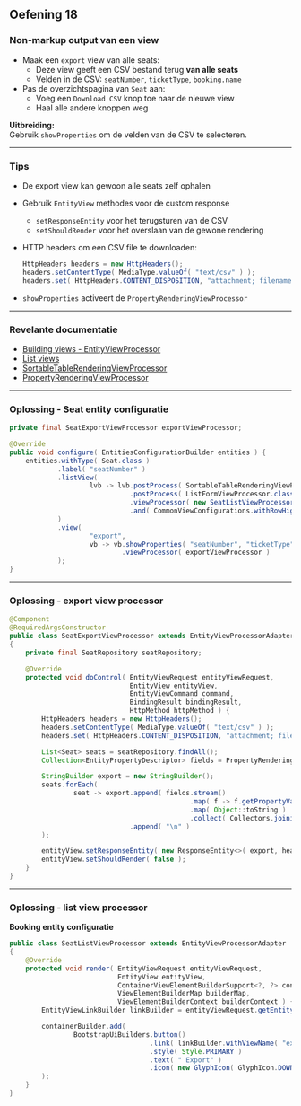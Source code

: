 ## Oefening 18
### Non-markup output van een view

* Maak een `export` view van alle seats:
  * Deze view geeft een CSV bestand terug **van alle seats**
  * Velden in de CSV: `seatNumber`, `ticketType`, `booking.name`
* Pas de overzichtspagina van `Seat` aan:
  * Voeg een `Download CSV` knop toe naar de nieuwe view
  * Haal alle andere knoppen weg

**Uitbreiding:**  
Gebruik `showProperties` om de velden van de CSV te selecteren.

----

### Tips

* De export view kan gewoon alle seats zelf ophalen
* Gebruik `EntityView` methodes voor de custom response
  * `setResponseEntity` voor het terugsturen van de CSV
  * `setShouldRender` voor het overslaan van de gewone rendering
* HTTP headers om een CSV file te downloaden:

    ```java
    HttpHeaders headers = new HttpHeaders();
    headers.setContentType( MediaType.valueOf( "text/csv" ) );
    headers.set( HttpHeaders.CONTENT_DISPOSITION, "attachment; filename=export.csv" );
    ```
* `showProperties` activeert de `PropertyRenderingViewProcessor`

----

### Revelante documentatie

* [Building views - EntityViewProcessor](https://across-docs.foreach.be/across-site/production/entity-module/3.2.0/building-views/index.html#_dispatchingentityviewfactory_and_entityviewprocessor)
* [List views](https://across-docs.foreach.be/across-site/production/entity-module/3.2.0/building-views/list-view.html#_customizing_a_list_view)
* [SortableTableRenderingViewProcessor](https://across-docs.foreach.be/across-site/production/entity-module/3.2.0/services-and-components/default-entityviewprocessors.html)
* [PropertyRenderingViewProcessor](https://across-docs.foreach.be/across-site/production/entity-module/3.2.0/services-and-components/default-entityviewprocessors.html)

----

### Oplossing - Seat entity configuratie

```java
private final SeatExportViewProcessor exportViewProcessor;

@Override
public void configure( EntitiesConfigurationBuilder entities ) {
    entities.withType( Seat.class )
            .label( "seatNumber" )
            .listView(
                    lvb -> lvb.postProcess( SortableTableRenderingViewProcessor.class, tbl -> tbl.setIncludeDefaultActions( false ) )
                              .postProcess( ListFormViewProcessor.class, l -> l.setAddDefaultButtons( false ) )
                              .viewProcessor( new SeatListViewProcessor() )
                              .and( CommonViewConfigurations.withRowHighlighting( this::resolveSeatRowStyle ) )
            )
            .view(
                    "export",
                    vb -> vb.showProperties( "seatNumber", "ticketType", "booking.name" )
                            .viewProcessor( exportViewProcessor )
            );
}
```

----

### Oplossing - export view processor

```java
@Component
@RequiredArgsConstructor
public class SeatExportViewProcessor extends EntityViewProcessorAdapter
{
	private final SeatRepository seatRepository;

	@Override
	protected void doControl( EntityViewRequest entityViewRequest,
	                          EntityView entityView,
	                          EntityViewCommand command,
	                          BindingResult bindingResult,
	                          HttpMethod httpMethod ) {
		HttpHeaders headers = new HttpHeaders();
		headers.setContentType( MediaType.valueOf( "text/csv" ) );
		headers.set( HttpHeaders.CONTENT_DISPOSITION, "attachment; filename=export.csv" );

		List<Seat> seats = seatRepository.findAll();
		Collection<EntityPropertyDescriptor> fields = PropertyRenderingViewProcessor.propertyDescriptors( entityView ).values();

		StringBuilder export = new StringBuilder();
		seats.forEach(
				seat -> export.append( fields.stream()
				                             .map( f -> f.getPropertyValue( seat ) )
				                             .map( Object::toString )
				                             .collect( Collectors.joining( "," ) ) )
				              .append( "\n" )
		);

		entityView.setResponseEntity( new ResponseEntity<>( export, headers, HttpStatus.OK ) );
		entityView.setShouldRender( false );
	}
}
```

----

### Oplossing - list view processor

**Booking entity configuratie**
```java
public class SeatListViewProcessor extends EntityViewProcessorAdapter
{
	@Override
	protected void render( EntityViewRequest entityViewRequest,
	                       EntityView entityView,
	                       ContainerViewElementBuilderSupport<?, ?> containerBuilder,
	                       ViewElementBuilderMap builderMap,
	                       ViewElementBuilderContext builderContext ) {
		EntityViewLinkBuilder linkBuilder = entityViewRequest.getEntityViewContext().getLinkBuilder();

		containerBuilder.add(
				BootstrapUiBuilders.button()
				                   .link( linkBuilder.withViewName( "export" ).toUriString() )
				                   .style( Style.PRIMARY )
				                   .text( " Export" )
				                   .icon( new GlyphIcon( GlyphIcon.DOWNLOAD_ALT ) )
		);
	}
}
```
